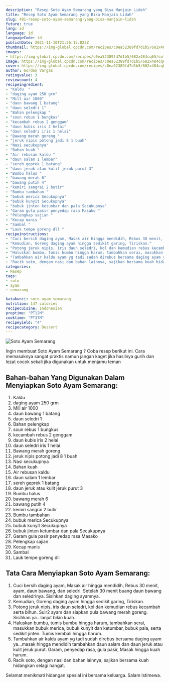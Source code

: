 ```yaml
---
description: "Resep Soto Ayam Semarang yang Bisa Manjain Lidah"
title: "Resep Soto Ayam Semarang yang Bisa Manjain Lidah"
slug: 481-resep-soto-ayam-semarang-yang-bisa-manjain-lidah
future: true
lang: id
language: id
languageCode: id
publishDate: 2021-11-10T21:26:15.023Z 
thumbnail: https://img-global.cpcdn.com/recipes/c0ea52389fd7d1b5/682x484cq65/soto-ayam-semarang-foto-resep-utama.png
images:
- https://img-global.cpcdn.com/recipes/c0ea52389fd7d1b5/682x484cq65/soto-ayam-semarang-foto-resep-utama.png
image: https://img-global.cpcdn.com/recipes/c0ea52389fd7d1b5/682x484cq65/soto-ayam-semarang-foto-resep-utama.png
cover: https://img-global.cpcdn.com/recipes/c0ea52389fd7d1b5/682x484cq65/soto-ayam-semarang-foto-resep-utama.png
author: Gordon Vargas
ratingvalue: 3
reviewcount: 4
recipeingredient:
- "Kaldu  "
- "daging ayam 250 grm"
- "Mill air 1000"
- "daun bawang 1 batang"
- "daun seledri 1"
- "Bahan pelengkap "
- "soun rebus 1 bungkus"
- "kecambah rebus 2 genggam"
- "daun kubis iris 2 helai"
- "daun seledri iris 1 helai"
- "Bawang merah goreng "
- "jeruk nipis potong jadi 8 1 buah"
- "Nasi secukupnya"
- "Bahan kuah "
- "Air rebusan kaldu "
- "daun salam 1 lembar"
- "sereh geprek 1 batang"
- "daun jeruk atau kulit jeruk purut 3"
- "Bumbu halus "
- "bawang merah 6"
- "bawang putih 4"
- "kemiri sangrai 2 butir"
- "Bumbu tambahan "
- "bubuk merica Secukupnya"
- "bubuk kunyit Secukupnya"
- "bubuk jinten ketumbar dan pala Secukupnya"
- "Garam gula pasir penyedap rasa Masako "
- "Pelengkap sajian "
- "Kecap manis "
- "Sambal "
- "Lauk tempe goreng dll "
recipeinstructions:
- "Cuci bersih daging ayam, Masak air hingga mendidih, Rebus 30 menit, ayam, daun bawang, dan seledri. Setelah 30 menit buang daun bawang dan seledrinya. Sisihkan daging ayamnya."
- "Kemudian, Goreng daging ayam hingga sedikit garing, Tiriskan."
- "Potong jeruk nipis, iris daun seledri, kol dan kemudian rebus kecambah serta bihun. Suir2 ayam dan siapkan pula bawang merah goreng. Sisihkan ya...lanjut bikin kuah.."
- "Haluskan bumbu, tumis bumbu hingga harum, tambahkan serai, masukkan bubuk merica, bubuk kunyit dan ketumbar, bubuk pala, serta sedikit jinten. Tumis kembali hingga harum."
- "Tambahkan air kaldu ayam yg tadi sudah direbus bersama daging ayam ya...masak hingga mendidih tambahkan daun salam dan daun jeruk atau kulit jeruk purut. Garam, penyedap rasa, gula pasir, Masak hingga kuah harum."
- "Racik soto, dengan nasi dan bahan lainnya, sajikan bersama kuah hidangkan selagi hangat."
categories:
- Resep
tags:
- soto
- ayam
- semarang

katakunci: soto ayam semarang 
nutrition: 147 calories
recipecuisine: Indonesian
preptime: "PT12M"
cooktime: "PT37M"
recipeyield: "4"
recipecategory: Dessert
---
```



![Soto Ayam Semarang](https://img-global.cpcdn.com/recipes/c0ea52389fd7d1b5/682x484cq65/soto-ayam-semarang-foto-resep-utama.png)

Ingin membuat Soto Ayam Semarang ? Coba resep berikut ini. Cara memasaknya sangat praktis namun jangan kaget jika hasilnya gurih dan lezat cocok sekali jika digunakan untuk menjamu teman

<!--inarticleads1-->

## Bahan-bahan Yang Digunakan Dalam Menyiapkan Soto Ayam Semarang:

1. Kaldu  
1. daging ayam 250 grm
1. Mill air 1000
1. daun bawang 1 batang
1. daun seledri 1
1. Bahan pelengkap 
1. soun rebus 1 bungkus
1. kecambah rebus 2 genggam
1. daun kubis iris 2 helai
1. daun seledri iris 1 helai
1. Bawang merah goreng 
1. jeruk nipis potong jadi 8 1 buah
1. Nasi secukupnya
1. Bahan kuah 
1. Air rebusan kaldu 
1. daun salam 1 lembar
1. sereh geprek 1 batang
1. daun jeruk atau kulit jeruk purut 3
1. Bumbu halus 
1. bawang merah 6
1. bawang putih 4
1. kemiri sangrai 2 butir
1. Bumbu tambahan 
1. bubuk merica Secukupnya
1. bubuk kunyit Secukupnya
1. bubuk jinten ketumbar dan pala Secukupnya
1. Garam gula pasir penyedap rasa Masako 
1. Pelengkap sajian 
1. Kecap manis 
1. Sambal 
1. Lauk tempe goreng dll 



<!--inarticleads2-->

## Tata Cara Menyiapkan Soto Ayam Semarang:

1. Cuci bersih daging ayam, Masak air hingga mendidih, Rebus 30 menit, ayam, daun bawang, dan seledri. Setelah 30 menit buang daun bawang dan seledrinya. Sisihkan daging ayamnya.
1. Kemudian, Goreng daging ayam hingga sedikit garing, Tiriskan.
1. Potong jeruk nipis, iris daun seledri, kol dan kemudian rebus kecambah serta bihun. Suir2 ayam dan siapkan pula bawang merah goreng. Sisihkan ya...lanjut bikin kuah..
1. Haluskan bumbu, tumis bumbu hingga harum, tambahkan serai, masukkan bubuk merica, bubuk kunyit dan ketumbar, bubuk pala, serta sedikit jinten. Tumis kembali hingga harum.
1. Tambahkan air kaldu ayam yg tadi sudah direbus bersama daging ayam ya...masak hingga mendidih tambahkan daun salam dan daun jeruk atau kulit jeruk purut. Garam, penyedap rasa, gula pasir, Masak hingga kuah harum.
1. Racik soto, dengan nasi dan bahan lainnya, sajikan bersama kuah hidangkan selagi hangat.




Selamat menikmati hidangan spesial ini bersama keluarga. Salam Istimewa.
